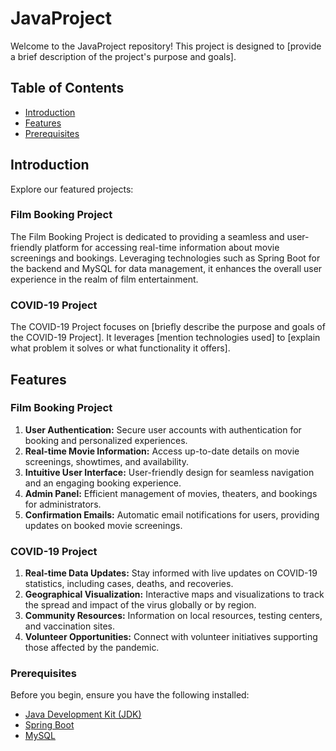 # JavaProject

Welcome to the JavaProject repository! This project is designed to [provide a brief description of the project's purpose and goals].

## Table of Contents

- [Introduction](#introduction)
- [Features](#features)
- [Prerequisites](#prerequisites)


## Introduction

Explore our featured projects:

### Film Booking Project

The Film Booking Project is dedicated to providing a seamless and user-friendly platform for accessing real-time information about movie screenings and bookings. Leveraging technologies such as Spring Boot for the backend and MySQL for data management, it enhances the overall user experience in the realm of film entertainment.

### COVID-19 Project

The COVID-19 Project focuses on [briefly describe the purpose and goals of the COVID-19 Project]. It leverages [mention technologies used] to [explain what problem it solves or what functionality it offers].
## Features

### Film Booking Project

1. **User Authentication:** Secure user accounts with authentication for booking and personalized experiences.
2. **Real-time Movie Information:** Access up-to-date details on movie screenings, showtimes, and availability.
3. **Intuitive User Interface:** User-friendly design for seamless navigation and an engaging booking experience.
4. **Admin Panel:** Efficient management of movies, theaters, and bookings for administrators.
5. **Confirmation Emails:** Automatic email notifications for users, providing updates on booked movie screenings.

### COVID-19 Project

1. **Real-time Data Updates:** Stay informed with live updates on COVID-19 statistics, including cases, deaths, and recoveries.
2. **Geographical Visualization:** Interactive maps and visualizations to track the spread and impact of the virus globally or by region.
3. **Community Resources:** Information on local resources, testing centers, and vaccination sites.
4. **Volunteer Opportunities:** Connect with volunteer initiatives supporting those affected by the pandemic.




### Prerequisites

Before you begin, ensure you have the following installed:

- [Java Development Kit (JDK)](https://www.oracle.com/java/technologies/javase-downloads.html)
- [Spring Boot](https://spring.io/projects/spring-boot/)
- [MySQL](https://www.mysql.com/)

